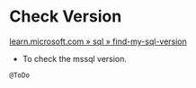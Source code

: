 # Check Version

[learn.microsoft.com » sql » find-my-sql-version](https://learn.microsoft.com/en-us/troubleshoot/sql/releases/find-my-sql-version)

- To check the mssql version. 

```bash
@ToDo
```
